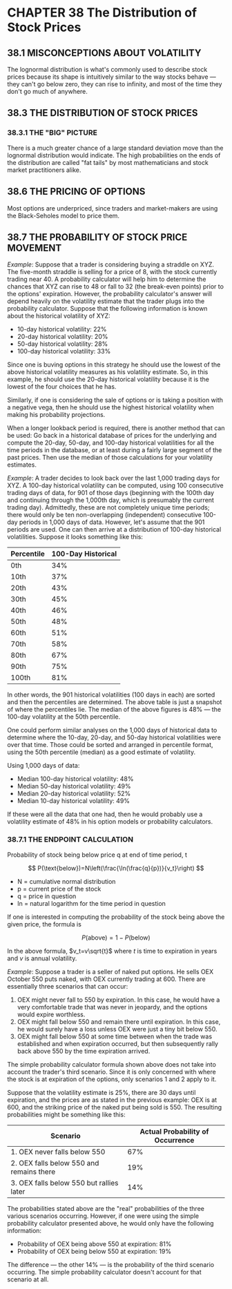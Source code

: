 # CHAPTER 38 The Distribution of Stock Prices

## 38.1 MISCONCEPTIONS ABOUT VOLATILITY

The lognormal distribution is what's commonly used to describe stock prices because its shape is intuitively similar to the way stocks behave — they can't go below zero, they can rise to infinity, and most of the time they don't go much of anywhere.

## 38.3 THE DISTRIBUTION OF STOCK PRICES

### 38.3.1 THE "BIG" PICTURE

There is a much greater chance of a large standard deviation move than the lognormal distribution would indicate. The high probabilities on the ends of the distribution are called "fat tails" by most mathematicians and stock market practitioners alike.

## 38.6 THE PRICING OF OPTIONS

Most options are underpriced, since traders and market-makers are using the Black-Seholes model to price them.

## 38.7 THE PROBABILITY OF STOCK PRICE MOVEMENT

*Example*: Suppose that a trader is considering buying a straddle on XYZ. The five-month straddle is selling for a price of 8, with the stock currently trading near 40. A probability calculator will help him to determine the chances that XYZ can rise to 48 or fall to 32 (the break-even points) prior to the options' expiration. However, the probability calculator's answer will depend heavily on the volatility estimate that the trader plugs into the probability calculator. Suppose that the following information is known about the historical volatility of XYZ:

- 10-day historical volatility: 22%
- 20-day historical volatility: 20%
- 50-day historical volatility: 28%
- 100-day historical volatility: 33%

Since one is buving options in this strategy he should use the lowest of the above historical volatility measures as his volatility estimate. So, in this example, he should use the 20-day historical volatility because it is the lowest of the four choices that he has.

Similarly, if one is considering the sale of options or is taking a position with a negative vega, then he should use the highest historical volatility when making his probability projections.

When a longer lookback period is required, there is another method that can be used: Go back in a historical database of prices for the underlying and compute the 20-day, 50-day, and 100-day historical volatilities for all the time periods in the database, or at least during a fairly large segment of the past prices. Then use the median of those calculations for your volatility estimates.

*Example*: A trader decides to look back over the last 1,000 trading days for XYZ. A 100-day historical volatility can be computed, using 100 consecutive trading days of data, for 901 of those days (beginning with the 100th day and continuing through the 1,000th day, which is presumably the current trading day). Admittedly, these are not completely unique time periods; there would only be ten non-overlapping (independent) consecutive 100-day periods in 1,000 days of data. However, let's assume that the 901 periods are used. One can then arrive at a distribution of 100-day historical volatilities. Suppose it looks something like this:

|Percentile|100-Day Historical|
|--|--|
|0th|34%|
|10th|37%|
|20th|43%|
|30th|45%|
|40th|46%|
|50th|48%|
|60th|51%|
|70th|58%|
|80th|67%|
|90th|75%|
|100th|81%|

In other words, the 901 historical volatilities (100 days in each) are sorted and then the percentiles are determined. The above table is just a snapshot of where the percentiles lie. The median of the above figures is 48% — the 100-day volatility at the 50th percentile.

One could perform similar analyses on the 1,000 days of historical data to determine where the 10-day, 20-day, and 50-day historical volatilities were over that time. Those could be sorted and arranged in percentile format, using the 50th percentile (median) as a good estimate of volatility. 

Using 1,000 days of data:
- Median 100-day historical volatility: 48%
- Median 50-day historical volatility: 49%
- Median 20-day historical volatility: 52%
- Median 10-day historical volatility: 49%

If these were all the data that one had, then he would probably use a volatility estimate of 48% in his option models or probability calculators.

### 38.7.1 THE ENDPOINT CALCULATION

Probability of stock being below price q at end of time period, t

$$
P(\text{below})=N\left(\frac{\ln(\frac{q}{p})}{v_t}\right)
$$

- N = cumulative normal distribution
- p = current price of the stock
- q = price in question
- ln = natural logarithm for the time period in question

If one is interested in computing the probability of the stock being above the given price, the formula is

$$
P(\text{above})=1-P(\text{below})
$$

In the above formula, $v_t=v\sqrt{t}$ where $t$ is time to expiration in years and $v$ is annual volatility.

*Example*: Suppose a trader is a seller of naked put options. He sells OEX October 550 puts naked, with OEX currently trading at 600. There are essentially three scenarios that can occur:

1. OEX might never fall to 550 by expiration. In this case, he would have a very comfortable trade that was never in jeopardy, and the options would expire worthless.
2. OEX might fall below 550 and remain there until expiration. In this case, he would surely have a loss unless OEX were just a tiny bit below 550.
3. OEX might fall below 550 at some time between when the trade was established and when expiration occurred, but then subsequently rally back above 550 by the time expiration arrived.

The simple probability calculator formula shown above does not take into account the trader's third scenario. Since it is only concerned with where the stock is at expiration of the options, only scenarios 1 and 2 apply to it.

Suppose that the volatility estimate is 25%, there are 30 days until expiration, and the prices are as stated in the previous example: OEX is at 600, and the striking price of the naked put being sold is 550. The resulting probabilities might be something like this:

|Scenario|Actual Probability of Occurrence|
|--|--|
|1. OEX never falls below 550|67%|
|2. OEX falls below 550 and remains there|19%|
|3. OEX falls below 550 but rallies later|14%|

The probabilities stated above are the "real" probabilities of the three various scenarios occurring. However, if one were using the simple probability calculator presented above, he would only have the following information:

- Probability of OEX being above 550 at expiration: 81%
- Probability of OEX being below 550 at expiration: 19%

The difference — the other 14% — is the probability of the third scenario occurring. The simple probability calculator doesn't account for that scenario at all.
